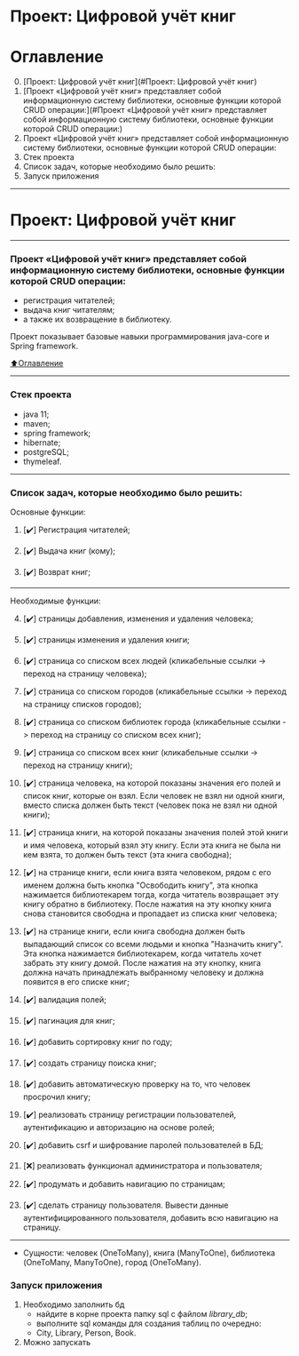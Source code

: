 # Проект: Цифровой учёт книг 
# Оглавление
0. [Проект: Цифровой учёт книг](#Проект: Цифровой учёт книг)
1. [Проект «Цифровой учёт книг» представляет собой информационную систему библиотеки, основные функции которой CRUD операции:](#Проект «Цифровой учёт книг» представляет собой информационную систему библиотеки, основные функции которой CRUD операции:)
2. Проект «Цифровой учёт книг» представляет собой информационную систему библиотеки, основные функции которой CRUD операции:
3. Стек проекта
4. Список задач, которые необходимо было решить:
5. Запуск приложения
____
# Проект: Цифровой учёт книг
____
### Проект «Цифровой учёт книг» представляет собой информационную систему библиотеки, основные функции которой CRUD операции:
- регистрация читателей;
- выдача книг читателям;
- а также их возвращение в библиотеку.

Проект показывает базовые навыки программирования java-core и Spring framework.

[:arrow_up:Оглавление](#Оглавление)
____
### Стек проекта
- java 11;
- maven;
- spring framework;
- hibernate;
- postgreSQL;
- thymeleaf.
____
### Список задач, которые необходимо было решить:

Основные функции:

1. [:heavy_check_mark:] Регистрация читателей;

2. [:heavy_check_mark:] Выдача книг (кому);

3. [:heavy_check_mark:] Возврат книг;

____

Необходимые функции:

4. [:heavy_check_mark:] страницы добавления, изменения и удаления человека;

5. [:heavy_check_mark:] страницы изменения и удаления книги;

6. [:heavy_check_mark:] страница со списком всех людей (кликабельные ссылки -> переход на страницу человека);

7. [:heavy_check_mark:] страница со списком городов (кликабельные ссылки -> переход на страницу списков городов);

8. [:heavy_check_mark:] страница со списком библиотек города (кликабельные ссылки -> переход на страницу со списком всех книг);

9. [:heavy_check_mark:] страница со списком всех книг (кликабельные ссылки -> переход на страницу книги);

10. [:heavy_check_mark:] страница человека, на которой показаны значения его полей и список книг, которые он взял. Если человек не взял ни одной книги, вместо списка должен быть текст (человек пока не взял ни одной книги);

11. [:heavy_check_mark:] страница книги, на которой показаны значения полей этой книги и имя человека, который взял эту книгу. Если эта книга не была ни кем взята, то должен быть текст (эта книга свободна);

12. [:heavy_check_mark:] на странице книги, если книга взята человеком, рядом с его именем должна быть кнопка "Освободить книгу", эта кнопка нажимается библиотекарем тогда, когда читатель возвращает эту книгу обратно в библиотеку. После нажатия на эту кнопку книга снова становится свободна и пропадает из списка книг человека;

13. [:heavy_check_mark:] на странице книги, если книга свободна должен быть выпадающий список со всеми людьми и кнопка "Назначить книгу". Эта кнопка нажимается библиотекарем, когда читатель хочет забрать эту книгу домой. После нажатия на эту кнопку, книга должна начать принадлежать выбранному человеку и должна появится в его списке книг;

14. [:heavy_check_mark:] валидация полей;

15. [:heavy_check_mark:] пагинация для книг;

16. [:heavy_check_mark:] добавить сортировку книг по году;

17. [:heavy_check_mark:] создать страницу поиска книг;

18. [:heavy_check_mark:] добавить автоматическую проверку на то, что человек просрочил книгу; 

19. [:heavy_check_mark:] реализовать страницу регистрации пользователей, аутентификацию и авторизацию на основе ролей; 

20. [:heavy_check_mark:] добавить csrf и шифрование паролей пользователей в БД;

21. [:x:] реализовать функционал администратора и пользователя; 

22. [:heavy_check_mark:] продумать и добавить навигацию по страницам;

23. [:heavy_check_mark:] сделать страницу пользователя. Вывести данные аутентифицированного пользователя, добавить всю навигацию на страницу.

____

-  Сущности: человек (OneToMany), книга (ManyToOne), библиотека (OneToMany, ManyToOne), город (OneToMany). 

### Запуск приложения
1. Необходимо заполнить бд
   -  найдите в корне проекта папку sql с файлом _library_db_;
   -  выполните sql команды для создания таблиц по очередно:
   -  City, Library, Person, Book.
2. Можно запускать

